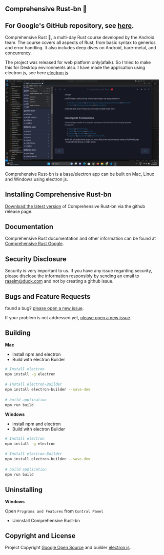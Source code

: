 ## Comprehensive Rust-bn 🦀

## For Google's GitHub repository, see [here](https://github.com/google/comprehensive-rust).

Comprehensive Rust 🦀, a multi-day Rust course developed by the Android team. The course covers all aspects of Rust, from basic syntax to generics and error handling. It also includes deep dives on Android, bare-metal, and concurrency.

The project was released for web platform only(afaik). So I tried to make this for Desktop environments also. I have made the application using electron js, see here [electron js](https://github.com/electron/electron)




![CC Screenshot](https://raw.githubusercontent.com/raselmandol/comprehensive-rust-bn-desktop/main/screenshots/1.png)

Comprehensive Rust-bn is a base/electron app can be built on Mac, Linux and Windows using electron js.


## Installing Comprehensive Rust-bn

[Download the latest version](https://github.com/raselmandol/comprehensive-rust-bn-desktop/releases) of Comprehensive Rust-bn via the github release page.

## Documentation

Comprehensive Rust documentation and other information can be found at [Comprehensive Rust Google](https://github.com/google/comprehensive-rust).

## Security Disclosure

Security is very important to us. If you have any issue regarding security, please disclose the information responsibly by sending an email to raselm@duck.com and not by creating a github issue.


## Bugs and Feature Requests

found a bug? [please open a new issue](https://github.com/google/comprehensive-rust/issues/new).


If your problem is not addressed yet, [please open a new issue](https://github.com/google/comprehensive-rust/issues/new).


## Building

**Mac**

- Install npm and electron
- Build with electron Builder
```bash
# Install electron
npm install -g electron

# Install electron-Builder
npm install electron-builder --save-dev

# build application
npm run build
```

**Windows**

- Install npm and electron
- Build with electron Builder
```bash
# Install electron
npm install -g electron

# Install electron-Builder
npm install electron-builder --save-dev

# build application
npm run build
```

## Uninstalling

**Windows**

Open `Programs and Features` from `Control Panel`

- Uninstall Comprehensive Rust-bn

## Copyright and License

Project Copyright [Google Open Source](https://github.com/google/) and builder [electron js](https://github.com/electron/electron).
